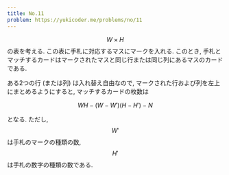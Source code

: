 ```yaml
---
title: No.11
problem: https://yukicoder.me/problems/no/11
---
```

$$ W \times H $$ の表を考える. この表に手札に対応するマスにマークを入れる. このとき, 手札とマッチするカードはマークされたマスと同じ行または同じ列にあるマスのカードである.

ある2つの行 (または列) は入れ替え自由なので, マークされた行および列を左上にまとめるようにすると, マッチするカードの枚数は

$$
WH - (W-W')(H-H') - N
$$

となる. ただし, $$ W' $$ は手札のマークの種類の数, $$ H' $$ は手札の数字の種類の数である.
